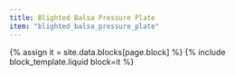```yaml
---
title: Blighted Balsa Pressure Plate
item: "blighted_balsa_pressure_plate"
---
```


{% assign it = site.data.blocks[page.block] %}
{% include block_template.liquid block=it %}

